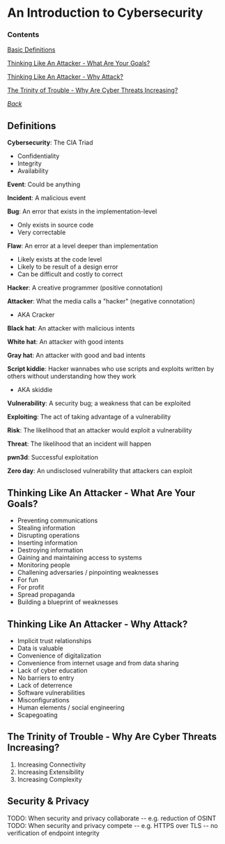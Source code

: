 # An Introduction to Cybersecurity

### Contents
[Basic Definitions](#definitions)

[Thinking Like An Attacker - What Are Your
Goals?](#thinking-like-an-attacker---what-are-your-goals)

[Thinking Like An Attacker - Why
Attack?](#thinking-like-an-attacker---why-attack)

[The Trinity of Trouble - Why Are Cyber Threats
Increasing?](#the-trinity-of-trouble---why-are-cyber-threats-increasing)

*[Back](../00-fundamentals#fundamentals)*


## Definitions
__Cybersecurity__: The CIA Triad
- Confidentiality
- Integrity
- Availability

__Event__: Could be anything

__Incident__: A malicious event

__Bug__: An error that exists in the implementation-level
- Only exists in source code
- Very correctable

__Flaw__: An error at a level deeper than implementation
- Likely exists at the code level
- Likely to be result of a design error
- Can be difficult and costly to correct

__Hacker__: A creative programmer (positive connotation)

__Attacker__: What the media calls a "hacker" (negative connotation)
- AKA Cracker

__Black hat__: An attacker with malicious intents

__White hat__: An attacker with good intents

__Gray hat__: An attacker with good and bad intents

__Script kiddie__: Hacker wannabes who use scripts and exploits written by others without understanding how they work
- AKA skiddie

__Vulnerability__: A security bug; a weakness that can be exploited

__Exploiting__: The act of taking advantage of a vulnerability

__Risk__: The likelihood that an attacker would exploit a vulnerability

__Threat__: The likelihood that an incident will happen

__pwn3d__: Successful exploitation

__Zero day__: An undisclosed vulnerability that attackers can exploit


## Thinking Like An Attacker - What Are Your Goals?
- Preventing communications
- Stealing information
- Disrupting operations
- Inserting information
- Destroying information
- Gaining and maintaining access to systems
- Monitoring people
- Challening adversaries / pinpointing weaknesses
- For fun
- For profit
- Spread propaganda
- Building a blueprint of weaknesses


## Thinking Like An Attacker - Why Attack? 
- Implicit trust relationships
- Data is valuable
- Convenience of digitalization
- Convenience from internet usage and from data sharing
- Lack of cyber education
- No barriers to entry
- Lack of deterrence
- Software vulnerabilities
- Misconfigurations
- Human elements / social engineering
- Scapegoating


## The Trinity of Trouble - Why Are Cyber Threats Increasing?
1. Increasing Connectivity
2. Increasing Extensibility
3. Increasing Complexity

## Security & Privacy
TODO: When security and privacy collaborate -- e.g. reduction of OSINT
TODO: When security and privacy compete -- e.g. HTTPS over TLS -- no 
verification of endpoint integrity
